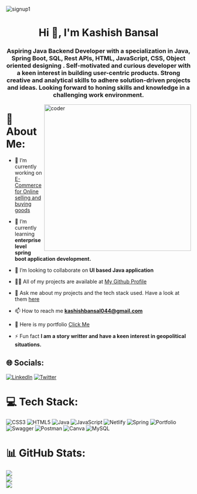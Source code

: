 ![signup1](https://i.ibb.co/vXBb7vj/Purple-Blue-Modern-Gaming-Youtube-Thumbnail.jpg)
<h1 align="center">Hi 👋, I'm Kashish Bansal</h1>
<h3 align="center" margin-top="30px">Aspiring Java Backend Developer with a specialization in Java, Spring Boot, SQL, Rest APIs, HTML, JavaScript, CSS, Object oriented designing . Self-motivated and curious developer with a keen interest in building user-centric products. Strong creative and analytical skills to adhere solution-driven projects and ideas. Looking forward to honing skills and knowledge in a challenging work environment.</h3>
<img align="right" width="400" aLt="coder" src="https://i.ibb.co/Y2B8PDN/Visual-Self.gif"> 


# 💫 About Me:
- 🔭 I’m currently working on [E- Commerce for Online selling and buying goods]([https://github.com/Prutter/icky-thunder-5613/](https://github.com/Prutter/icky-thunder-5613/))

- 🌱 I’m currently learning **enterprise level spring boot application development.**

- 👯 I’m looking to collaborate on **UI based Java application**

- 👨‍💻 All of my projects are available at [My Github Profile](https://github.com/Prutter)

- 💬 Ask me about my projects and the tech stack used. Have a look at them [here](https://github.com/Prutter)
- 📫 How to reach me **kashishbansal044@gmail.com**

- 📄 Here is my portfolio [Click Me](https://prutter.github.io/)

- ⚡ Fun fact **I am a story writter and have a keen interest in geopolitical situations.**

## 🌐 Socials:
[![LinkedIn](https://img.shields.io/badge/LinkedIn-%230077B5.svg?logo=linkedin&logoColor=white)](https://linkedin.com/in/kashish-bansal-842706147) [![Twitter](https://img.shields.io/badge/Twitter-%231DA1F2.svg?logo=Twitter&logoColor=white)](https://twitter.com/@kashish44338566) 

# 💻 Tech Stack:
![CSS3](https://img.shields.io/badge/css3-%231572B6.svg?style=plastic&logo=css3&logoColor=white) ![HTML5](https://img.shields.io/badge/html5-%23E34F26.svg?style=plastic&logo=html5&logoColor=white) ![Java](https://img.shields.io/badge/java-%23ED8B00.svg?style=plastic&logo=java&logoColor=white) ![JavaScript](https://img.shields.io/badge/javascript-%23323330.svg?style=plastic&logo=javascript&logoColor=%23F7DF1E) ![Netlify](https://img.shields.io/badge/netlify-%23000000.svg?style=plastic&logo=netlify&logoColor=#00C7B7) ![Spring](https://img.shields.io/badge/spring-%236DB33F.svg?style=plastic&logo=spring&logoColor=white) ![Portfolio](https://img.shields.io/badge/Portfolio-%23000000.svg?style=plastic&logo=firefox&logoColor=#FF7139) ![Swagger](https://img.shields.io/badge/-Swagger-%23Clojure?style=plastic&logo=swagger&logoColor=white) ![Postman](https://img.shields.io/badge/Postman-FF6C37?style=plastic&logo=postman&logoColor=white) ![Canva](https://img.shields.io/badge/Canva-%2300C4CC.svg?style=plastic&logo=Canva&logoColor=white) ![MySQL](https://img.shields.io/badge/mysql-%2300f.svg?style=plastic&logo=mysql&logoColor=white)
# 📊 GitHub Stats:
![](https://github-readme-stats.vercel.app/api?username=Prutter&theme=dark&hide_border=false&include_all_commits=true&count_private=true)<br/>
![](https://github-readme-streak-stats.herokuapp.com/?user=Prutter&theme=dark&hide_border=false)<br/>
![](https://github-readme-stats.vercel.app/api/top-langs/?username=Prutter&theme=dark&hide_border=false&include_all_commits=true&count_private=true&layout=compact)

<!-- Proudly created with GPRM ( https://gprm.itsvg.in ) -->
